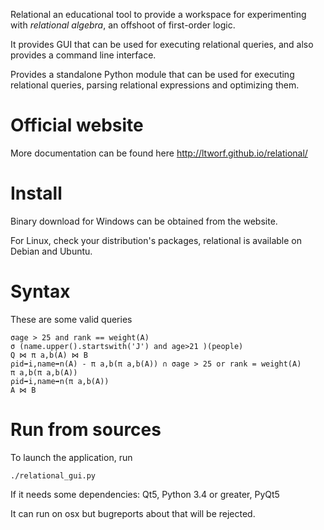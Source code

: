 Relational an educational tool to provide a workspace for experimenting with *relational* *algebra*, an offshoot of first-order logic.

It provides GUI that can be used for executing relational queries, and also provides a command line interface.

Provides a standalone Python module that can be used for executing relational queries, parsing relational expressions and optimizing them.

Official website
================

More documentation can be found here http://ltworf.github.io/relational/


Install
=======

Binary download for Windows can be obtained from the website.

For Linux, check your distribution's packages, relational is available on Debian and Ubuntu.


Syntax
======

These are some valid queries

```
σage > 25 and rank == weight(A)
σ (name.upper().startswith('J') and age>21 )(people)
Q ⋈ π a,b(A) ⋈ B
ρid➡i,name➡n(A) - π a,b(π a,b(A)) ∩ σage > 25 or rank = weight(A)
π a,b(π a,b(A))
ρid➡i,name➡n(π a,b(A))
A ⋈ B
```


Run from sources
================

To launch the application, run

```
./relational_gui.py
```

If it needs some dependencies:
Qt5, Python 3.4 or greater, PyQt5

It can run on osx but bugreports about that will be rejected.


